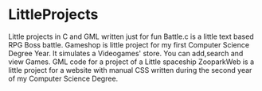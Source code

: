 # LittleProjects
Little projects in C and GML written just for fun
Battle.c is a little text based RPG Boss battle.
Gameshop is little project for my first Computer Science Degree Year. It simulates a Videogames' store. You can add,search and view Games.
GML code for a project of a Little spaceship
ZooparkWeb is a little project for a website with manual CSS written during the second year of my Computer Science Degree.
